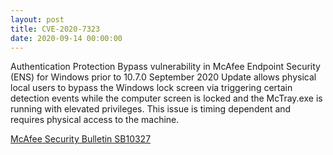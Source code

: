 ```yaml
---
layout: post
title: CVE-2020-7323
date: 2020-09-14 00:00:00
---
```


Authentication Protection Bypass vulnerability in McAfee Endpoint Security (ENS) for Windows prior to 10.7.0 September 2020 Update allows physical local users to bypass the Windows lock screen via triggering certain detection events while the computer screen is locked and the McTray.exe is running with elevated privileges. This issue is timing dependent and requires physical access to the machine.

[McAfee Security Bulletin SB10327](https://kc.mcafee.com/corporate/index?page=content&id=SB10327)